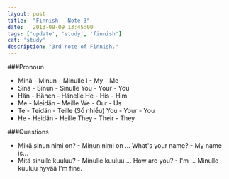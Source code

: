 ```yaml
---
layout: post
title:  "Finnish - Note 3"
date:   2013-09-09 13:45:00
tags: ['update', 'study', 'finnish']
cat: 'study'
description: "3rd note of Finnish."
---
```


###Pronoun
- Minä - Minun  - Minulle
  I    - My     - Me
- Sinä - Sinun  - Sinulle
  You  - Your   - You
- Hän  - Hänen  - Hänelle
  He   - His    - Him
- Me   - Meidän - Meille
  We   - Our    - Us
- Te   - Teidän - Teille  (Số nhiều)
  You  - Your   - You
- He   - Heidän - Heille
  They - Their  - They

###Questions
- Mikä sinun nimi on?  - Minun nimi on ...
  What's your name?    - My name is...
- Mitä sinulle kuuluu? - Minulle kuuluu ...
  How are you?         - I'm ...
                         Minulle kuuluu hyvää
                         I'm fine.